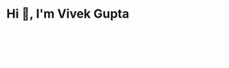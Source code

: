 

<h1 align="left" >Hi 👋, I'm Vivek Gupta</h1>
<br>
<pre align="center" style="color: white;">
Passionate Software Engineer
Dedicated to crafting elegant code and building innovative solutions.
Constantly challenging myself with LeetCode's toughest problems to sharpen my problem-solving skills and level up as a software engineer #DSA.
</pre>